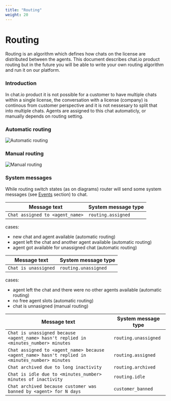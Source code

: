 ```yaml
---
title: "Routing"
weight: 20
---
```


# Routing

Routing is an algorithm which defines how chats on the license are distributed between the agents. This document describes chat.io product routing but in the future you will be able to write your own routing algorithm and run it on our platform.


### Introduction

In chat.io product it is not possible for a customer to have multiple chats within a single license, the conversation with a license (company) is continous from customer perspective and it is not nessesary to split that into multiple chats. Agents are assigned to this chat automaticly, or manually depends on routing setting.


### Automatic routing


![Automatic routing](../images/automatic-routing.png "automatic routing")


### Manual routing


![Manual routing](../images/manual-routing.png "manual routing")


### System messages

While routing switch states (as on diagrams) router will send some system messages (see [Events](../events#system-message) section) to chat.

| Message text | System message type |
|--------------|---------------------|
| `Chat assigned to <agent_name>` | `routing.assigned` |

cases:

 - new chat and agent available (automatic routing)
 - agent left the chat and another agent available (automatic routing)
 - agent got available for unassigned chat (automatic routing)

| Message text | System message type |
|--------------|---------------------|
| `Chat is unassigned` | `routing.unassigned` |

cases:

 - agent left the chat and there were no other agents available (automatic routing)
 - no free agent slots (automatic routing)
 - chat is unnasigned (manual routing)

| Message text | System message type |
|--------------|---------------------|
| `Chat is unassigned because <agent_name> hasn't replied in <minutes_number> minutes` | `routing.unassigned` |
| `Chat assigned to <agent_name> because <agent_name> hasn't replied in <minutes_number> minutes` | `routing.assigned` |
| `Chat archived due to long inactivity` | `routing.archived` |
| `Chat is idle due to <minutes_number> minutes of inactivity` | `routing.idle` |
| `Chat archived because customer was banned by <agent> for N days` | `customer_banned` |